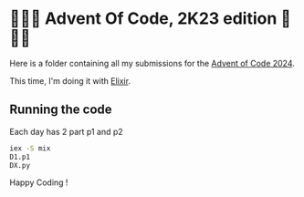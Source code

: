 # 🎄🎅🎄 Advent Of Code, 2K23 edition 🎄🎅🎄

Here is a folder containing all my submissions for the [Advent of Code 2024](https://adventofcode.com/).

This time, I'm doing it with [Elixir](https://elixir-lang.org/).

## Running the code

Each day has 2 part p1 and p2

```sh
iex -S mix
D1.p1
DX.py
```

Happy Coding !
